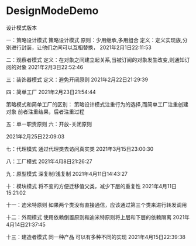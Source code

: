 # DesignModeDemo
设计模式版本

一：策略设计模式
策略设计模式
原则：少用继承,多用组合
定义：定义实现族,分别进行封装，让他们之间可以互相替换，
2021年2月1日22:11:53


二：观察者模式
定义：在对象之间建立起关系,当被订阅的对象发生改变,则通知订阅的对象
2021年2月3日22:52:46


三：装饰器模式
定义：避免开闭原则
2021年2月22日21:29:39


四：简单工厂
2021年2月23日21:54:44

策略模式和简单工厂的区别：
策略设计模式注重行为的选择,而简单工厂注重创建对象 前者注重结果，后者注重过程

五：单一职责原则
六：开放-关闭原则

2021年2月25日22:09:03

七：代理模式
通过代理类去访问真实类
2021年3月15日23:00:30

八：工厂模式 
2021年4月8日21:26:27

九：原型模式
深复制/浅复制
2021年4月11日14:43:27

十：模块模式
将不变的方便迁移值父类，减少下层的重复性
2021年4月11日15:21:02

十一：迪米特原则
如果两个类没有直接通信，应该通过第三个类来进行转发调用

十二：外观模式
使用依赖倒置原则和迪米特原则将上层和下层的依赖隔离
2021年4月14日21:37:45

十三：建造者模式
同一种产品 可以有多种不同的实现
2021年4月15日22:39:38

